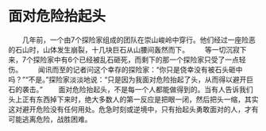 # 面对危险抬起头
　　几年前，一个由7个探险家组成的团队在崇山峻岭中穿行。他们经过一座险恶的石山时，山体发生崩裂，十几块巨石从山腰间轰然而下。 
　　等一切沉寂下来，7个探险家中有6个已经被乱石砸死，而剩下的那一个探险家只受了一点轻伤。 
　　闻讯而至的记者问这个幸存的探险家：“你只是侥幸没有被石头砸中吗？”“不是。”探险家淡淡地说：“只是因为我面对危险抬起了头，从而得以避开巨石的袭击。” 
　　面对危险抬起头，不是每一个人都能做得到的。当有人告诉我们头上正有东西掉下来时，绝大多数人的第一反应是把眼一闭，然后把头一缩，其实这对避开危险没有任何用处。危急时刻或逆境中，只有抬起头勇敢面对的人，才有可能逃离危险，战胜困难。
 